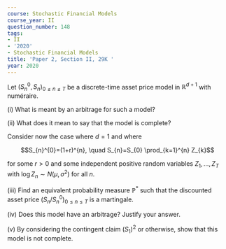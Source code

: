```yaml
---
course: Stochastic Financial Models
course_year: II
question_number: 148
tags:
- II
- '2020'
- Stochastic Financial Models
title: 'Paper 2, Section II, 29K '
year: 2020
---
```




Let $\left(S_{n}^{0}, S_{n}\right)_{0 \leqslant n \leqslant T}$ be a discrete-time asset price model in $\mathbb{R}^{d+1}$ with numéraire.

(i) What is meant by an arbitrage for such a model?

(ii) What does it mean to say that the model is complete?

Consider now the case where $d=1$ and where

$$S_{n}^{0}=(1+r)^{n}, \quad S_{n}=S_{0} \prod_{k=1}^{n} Z_{k}$$

for some $r>0$ and some independent positive random variables $Z_{1}, \ldots, Z_{T}$ with $\log Z_{n} \sim N\left(\mu, \sigma^{2}\right)$ for all $n$.

(iii) Find an equivalent probability measure $\mathbb{P}^{*}$ such that the discounted asset price $\left(S_{n} / S_{n}^{0}\right)_{0 \leqslant n \leqslant T}$ is a martingale.

(iv) Does this model have an arbitrage? Justify your answer.

(v) By considering the contingent claim $\left(S_{1}\right)^{2}$ or otherwise, show that this model is not complete.